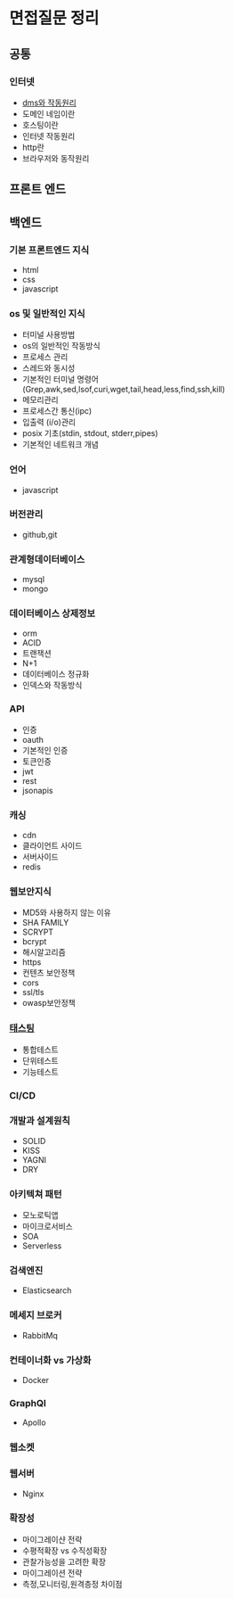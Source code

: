 # 면접질문 정리

## 공통 
### 인터넷 
- [dms와 작동원리](https://github.com/SYS-3th/Interview/blob/c41dbe6da4cc9164f536d31d93c82b55be52b4e4/dms.md)
- 도메인 네임이란
- 호스팅이란
- 인터넷 작동원리
- http란
- 브라우저와 동작원리

## 프론트 엔드 

## 백엔드 


### 기본 프론트엔드 지식
- html
- css
- javascript
### os 및 일반적인 지식
- 터미널 사용방법
- os의 일반적인 작동방식
- 프로세스 관리
- 스레드와 동시성
- 기본적인 터미널 명령어
(Grep,awk,sed,lsof,curi,wget,tail,head,less,find,ssh,kill)
- 메모리관리
- 프로세스간 통신(ipc)
- 입출력 (i/o)관리
- posix 기초(stdin, stdout, stderr,pipes)
- 기본적인 네트워크 개념


### 언어 
- javascript
### 버전관리
- github,git
### 관계형데이터베이스
- mysql
- mongo
### 데이터베이스 상제정보
- orm
- ACID
- 트랜잭션
- N+1
- 데이터베이스 정규화
- 인덱스와 작동방식
### API
- 인증
- oauth
- 기본적인 인증
- 토큰인증
- jwt
- rest
- jsonapis

### 캐싱
- cdn
- 클라이언트 사이드
- 서버사이드
- redis

### 웹보안지식
- MD5와 사용하지 않는 이유
- SHA FAMILY
- SCRYPT
- bcrypt
- 해시알고리즘
- https
- 컨텐츠 보안정책
- cors
- ssl/tls
- owasp보안정책

### [태스팅](https://github.com/SYS-3th/tdd/blob/82864da4d14e5cca26d8c6734a920332cc088ccf/README.md)
- 통합테스트
- 단위테스트
- 기능테스트

### CI/CD 

### 개발과 설계원칙
- SOLID
- KISS
- YAGNI
- DRY

### 아키텍쳐 패턴
- 모노로틱앱
- 마이크로서비스
- SOA
- Serverless
### 검색엔진
- Elasticsearch

### 메세지 브로커
- RabbitMq
### 컨테이너화 vs 가상화
- Docker
### GraphQl
- Apollo
### 웹소켓

### 웹서버
- Nginx
### 확장성
- 마이그레이샨 전략
- 수평적확장 vs 수직성확장
- 관찰가능성을 고려한 확장
- 마이그레이션 전략
- 측정,모니터링,원격층정 차이점

